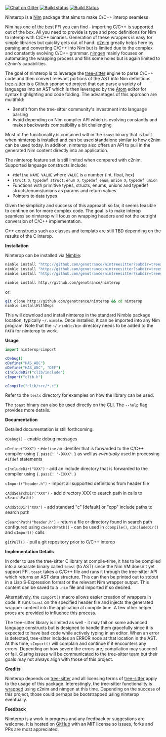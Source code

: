 [![Chat on Gitter](https://badges.gitter.im/gitterHQ/gitter.png)](https://gitter.im/nimgen/Lobby)
[![Build status](https://ci.appveyor.com/api/projects/status/nsaar5foexk9adan/branch/master?svg=true)](https://ci.appveyor.com/project/genotrance/nimterop/branch/master)
[![Build Status](https://travis-ci.org/genotrance/nimterop.svg?branch=master)](https://travis-ci.org/genotrance/nimterop)

Nimterop is a [Nim](https://nim-lang.org/) package that aims to make C/C++ interop seamless

Nim has one of the best FFI you can find - importing C/C++ is supported out of the box. All you need to provide is type and proc definitions for Nim to interop with C/C++ binaries. Generation of these wrappers is easy for simple libraries but quickly gets out of hand. [c2nim](https://github.com/nim-lang/c2nim) greatly helps here by parsing and converting C/C++ into Nim but is limited due to the complex and constantly evolving C/C++ grammar. [nimgen](https://github.com/genotrance/nimgen) mainly focuses on automating the wrapping process and fills some holes but is again limited to c2nim's capabilities.

The goal of nimterop is to leverage the [tree-sitter](http://tree-sitter.github.io/tree-sitter/) engine to parse C/C++ code and then convert relevant portions of the AST into Nim definitions. [tree-sitter](https://github.com/tree-sitter) is a Github sponsored project that can parse a variety of languages into an AST which is then leveraged by the [Atom](https://atom.io/) editor for syntax highlighting and code folding. The advantages of this approach are multifold:
- Benefit from the tree-sitter community's investment into language parsing
- Avoid depending on Nim compiler API which is evolving constantly and makes backwards compatibility a bit challenging

Most of the functionality is contained within the `toast` binary that is built when nimterop is installed and can be used standalone similar to how c2nim can be used today. In addition, nimterop also offers an API to pull in the generated Nim content directly into an application.

The nimterop feature set is still limited when compared with c2nim. Supported language constructs include:
- `#define NAME VALUE` where `VALUE` is a number (int, float, hex)
- `struct X`, `typedef struct`, `enum X`, `typedef enum`, `union X`, `typedef union`
- Functions with primitive types, structs, enums, unions and typedef structs/enums/unions as params and return values
- Pointers to data types

Given the simplicity and success of this approach so far, it seems feasible to continue on for more complex code. The goal is to make interop seamless so nimterop will focus on wrapping headers and not the outright conversion of C/C++ implementation.

C++ constructs such as classes and templats are still TBD depending on the results of the C interop.

__Installation__

Nimterop can be installed via [Nimble](https://github.com/nim-lang/nimble):

```bash
nimble install "http://github.com/genotrance/nimtreesitter?subdir=treesitter"
nimble install "http://github.com/genotrance/nimtreesitter?subdir=treesitter_c"
nimble install "http://github.com/genotrance/nimtreesitter?subdir=treesitter_cpp"

nimble install http://github.com/genotrance/nimterop
```
or:
```bash
git clone http://github.com/genotrance/nimterop && cd nimterop
nimble installWithDeps
```

This will download and install nimterop in the standard Nimble package location, typically `~/.nimble`. Once installed, it can be imported into any Nim program. Note that the `~/.nimble/bin` directory needs to be added to the `PATH` for nimterop to work.

__Usage__

```nim
import nimterop/cimport

cDebug()
cDefine("HAS_ABC")
cDefine("HAS_ABC", "DEF")
cIncludeDir("clib/include")
cImport("clib.h")

cCompile("clib/src/*.c")
```

Refer to the ```tests``` directory for examples on how the library can be used.

The `toast` binary can also be used directly on the CLI. The `--help` flag provides more details.

__Documentation__

Detailed documentation is still forthcoming.

`cDebug()` - enable debug messages

`cDefine("XXX")` - `#define` an identifer that is forwarded to the C/C++ compiler using `{.passC: "-DXXX".}` as well as _eventually_ used in processing `#ifdef` statements

`cIncludeDir("XXX")` - add an include directory that is forwarded to the compiler using `{.passC: "-IXXX".}`

`cImport("header.h")` - import all supported definitions from header file

`cAddSearchDir("XXX")` - add directory XXX to search path in calls to `cSearchPath()`

`cAddStdDir("XXX")` - add standard "c" [default] or "cpp" include paths to search path

`cSearchPath("header.h")` - return a file or directory found in search path configured using `cSearchPath()` - can be used in `cCompile()`, `cIncludeDir()` and `cImport()` calls

`gitPull()` - pull a git repository prior to C/C++ interop

__Implementation Details__

In order to use the tree-sitter C library at compile-time, it has to be compiled into a separate binary called `toast` (to AST) since the Nim VM doesn't yet support FFI. `toast` takes a C/C++ file and runs it through the tree-sitter API which returns an AST data structure. This can then be printed out to stdout in a Lisp S-Expression format or the relevant Nim wrapper output. This content can be saved to a `.nim` file and imported if so desired.

Alternatively, the `cImport()` macro allows easier creation of wrappers in code. It runs `toast` on the specified header file and injects the generated wrapper content into the application at compile time. A few other helper procs are provided to influence this process.

The tree-sitter library is limited as well - it may fail on some advanced language constructs but is designed to handle them gracefully since it is expected to have bad code while actively typing in an editor. When an error is detected, tree-sitter includes an ERROR node at that location in the AST. At this time, `cImport()` will complain and continue if it encounters any errors. Depending on how severe the errors are, compilation may succeed or fail. Glaring issues will be communicated to the tree-sitter team but their goals may not always align with those of this project.

__Credits__

Nimterop depends on [tree-sitter](http://tree-sitter.github.io/tree-sitter/) and all licensing terms of [tree-sitter](https://github.com/tree-sitter/tree-sitter/blob/master/LICENSE) apply to the usage of this package. Interestingly, the tree-sitter functionality is [wrapped](https://github.com/genotrance/nimtreesitter) using c2nim and nimgen at this time. Depending on the success of this project, those could perhaps be bootstrapped using nimterop eventually.

__Feedback__

Nimterop is a work in progress and any feedback or suggestions are welcome. It is hosted on [GitHub](https://github.com/genotrance/nimterop) with an MIT license so issues, forks and PRs are most appreciated.
